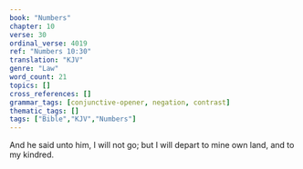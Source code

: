 ```yaml
---
book: "Numbers"
chapter: 10
verse: 30
ordinal_verse: 4019
ref: "Numbers 10:30"
translation: "KJV"
genre: "Law"
word_count: 21
topics: []
cross_references: []
grammar_tags: [conjunctive-opener, negation, contrast]
thematic_tags: []
tags: ["Bible","KJV","Numbers"]
---
```

And he said unto him, I will not go; but I will depart to mine own land, and to my kindred.
